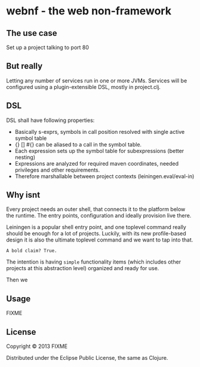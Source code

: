 # webnf - the web non-framework

## The use case

Set up a project talking to port 80

## But really

Letting any number of services run in one or more JVMs.  Services will
be configured using a plugin-extensible DSL, mostly in project.clj.

## DSL

DSL shall have following properties:

- Basically s-exprs, symbols in call position resolved with single active symbol table
- {} [] #{} can be aliased to a call in the symbol table.
- Each expression sets up the symbol table for subexpressions (better nesting)
- Expressions are analyzed for required maven coordinates, needed
  privileges and other requirements.
- Therefore marshallable between project contexts (leiningen.eval/eval-in)



## Why isnt 


Every project needs an outer shell, that connects it to the platform
below the runtime. The entry points, configuration and ideally
provision live there. 

Leiningen is a popular shell entry point, and one toplevel command
really should be enough for a lot of projects.
Luckily, with its new profile-based design it is also the ultimate
toplevel command and we want to tap into that.

    A bold claim? True.

The intention is having `simple` functionality items (which includes
other projects at this abstraction level) organized and ready for use.

Then we 

## Usage

FIXME

## License

Copyright © 2013 FIXME

Distributed under the Eclipse Public License, the same as Clojure.
